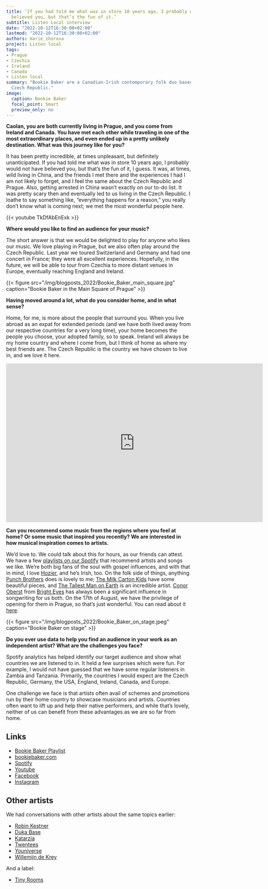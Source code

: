 ```yaml
---
title: ‘If you had told me what was in store 10 years ago, I probably would not have
  believed you, but that’s the fun of it.’
subtitle: Listen Local interview
date: "2022-10-12T16:30:00+02:00"
lastmod: "2022-10-12T16:30:00+02:00"
authors: marie_zhorova
project: Listen local
tags:
- Prague
- Czechia
- Ireland
- Canada
- Listen local
summary: "Bookie Baker are a Canadian-Irish contemporary folk duo based in Prague,
  Czech Republic."
image:
  caption: Bookie Baker
  focal_point: Smart
  preview_only: no
---
```

**Caolan, you are both currently living in Prague, and you come from Ireland and Canada. You have met each other while traveling in one of the most extraordinary places, and even ended up in a pretty unlikely destination. What was this journey like for you?**

It has been pretty incredible, at times unpleasant, but definitely unanticipated. If you had told me what was in store 10 years ago, I probably would not have believed you, but that’s the fun of it, I guess. It was, at times, wild living in China, and the friends I met there and the experiences I had I am not likely to forget, and I feel the same about the Czech Republic and Prague. Also, getting arrested in China wasn’t exactly on our to-do list. It was pretty scary then and eventually led to us living in the Czech Republic. I loathe to say something like, “everything happens for a reason,” you really don’t know what is coming next; we met the most wonderful people here.

{{< youtube TkDfAbEnExk >}}

**Where would you like to find an audience for your music?**

The short answer is that we would be delighted to play for anyone who likes our music. We love playing in Prague, but we also often play around the Czech Republic. Last year we toured Switzerland and Germany and had one concert in France; they were all excellent experiences. Hopefully, in the future, we will be able to tour from Czechia to more distant venues in Europe, eventually reaching England and Ireland. 

{{< figure src="/img/blogposts_2022/Bookie_Baker_main_square.jpg" caption="Bookie Baker in the Main Square of Prague" >}}


**Having moved around a lot, what do you consider home, and in what sense?**

Home, for me, is more about the people that surround you. When you live abroad as an expat for extended periods (and we have both lived away from our respective countries for a very long time), your home becomes the people you choose, your adopted family, so to speak. Ireland will always be my home country and where I come from, but I think of home as where my best friends are. The Czech Republic is the country we have chosen to live in, and we love it here.

<!--  This code is copy pasted from Spotify.  You can adjust the height to look better.  -->
<iframe src="https://open.spotify.com/playlist/7e16W7CEUoFS5u6G8lTGFM?si=9b6af14e94ef4b59" width="700" height="433" frameborder="0" allowtransparency="true" allow="encrypted-media"></iframe> 


**Can you recommend some music from the regions where you feel at home? Or some music that inspired you recently? We are interested in how musical inspiration comes to artists.**

We’d love to. We could talk about this for hours, as our friends can attest. We have a few [playlists on our Spotify](https://open.spotify.com/playlist/7Mu4HNYsGVFW7JzFItpdtL?si=78289b78ec964890) that recommend artists and songs we like. We’re both big fans of the soul with gospel influences, and with that in mind, I love [Hozier](https://hozier.com/), and he’s Irish, too. On the folk side of things, anything [Punch Brothers](https://www.punchbrothers.com/) does is lovely to me; [The Milk Carton Kids](https://www.themilkcartonkids.com/) have some beautiful pieces, and [The Tallest Man on Earth](https://www.thetallestmanonearth.com/) is an incredible artist. [Conor Oberst](http://www.conoroberst.com/) from [Bright Eyes](https://www.thisisbrighteyes.com/) has always been a significant influence in songwriting for us both. On the 17th of August, we have the privilege of opening for them in Prague, so that’s just wonderful. You can read about it [here](https://www.fullmoonzine.cz/bright-eyes-17-08-2022-lucerna-music-bar-praha). 

{{< figure src="/img/blogposts_2022/Bookie_Baker_on_stage.jpeg" caption="Bookie Baker on stage" >}}


**Do you ever use data to help you find an audience in your work as an independent artist? What are the challenges you face?**

Spotify analytics has helped identify our target audience and show what countries we are listened to in. It held a few surprises which were fun. For example, I would not have guessed that we have some regular listeners in Zambia and Tanzania. Primarily,  the countries I would expect are the Czech Republic, Germany, the USA, England, Ireland, Canada, and Europe. 

One challenge we face is that artists often avail of schemes and promotions run by their home country to showcase musicians and artists. Countries often want to lift up and help their native performers, and while that’s lovely, neither of us can benefit from these advantages as we are so far from home.

## Links

- [Bookie Baker Playlist ](https://open.spotify.com/playlist/7e16W7CEUoFS5u6G8lTGFM?si=9b6af14e94ef4b59)
- [bookiebaker.com](https://bookiebaker.com/)
- [Spotify](https://open.spotify.com/artist/09qaoSV8ipcBdvsnEptWFE)   
- [Youtube](https://www.youtube.com/channel/UCCyeeo8iioQEF6Gmw2FCIug)   
- [Facebook](http://facebook.com/bookiebakermusic)   
- [Instagram](http://instagram.com/bookiebakermusic)


## Other artists

We had conversations with other artists about the same topics earlier:

- [Robin Kestner](https://dataandlyrics.com/post/2020-11-11-listen-local-robin-kester/)
- [Duka Base](https://dataandlyrics.com/post/2020-10-28-duka-mission/)
- [Katarzia](https://dataandlyrics.com/post/2020-11-25-katarzia/)
- [Twentees](https://dataandlyrics.com/post/2020-11-18-where-they-understand-us/)
- [Youniverse](https://dataandlyrics.com/post/2020-11-30-youniverse/)
- [Willemijn de Krey](https://dataandlyrics.com/post/2021-04-04-wdekrey/)

And a label:
- [Tiny Rooms](https://dataandlyrics.com/post/2020-12-14-tinyrooms/)